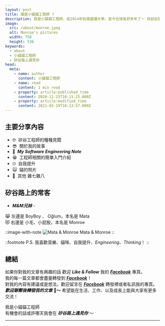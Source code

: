```yaml
---
layout: post
title: 誰是小貓貓工程師 ?
description: 我是小貓貓工程師，從2014年到美國讀大學，至今也快有好多年了～ 目前在矽谷是名 Software Engineer，至於是個怎麼樣的工程師呢？好奇的話，看看我的文章就知道了！
image:
  src: /about/monroe.jpeg
  alt: Monroe's pictures
  width: 750
  height: 536
keywords: 
  - about
  - 小貓貓工程師
  - 矽谷路上遇見你
head:
  meta:
    - name: author
      content: 小貓貓工程師
    - name: read
      content: 1 min read
    - property: article:published_time
      content: 2020-11-23T10:11:25.000Z
    - property: article:modified_time
      content: 2021-03-19T10:13:57.000Z
---
```


## 主要分享內容

* 🤓  矽谷工程師的種種見聞
* 😎  關於我的故事
* **🥶  _My Software Engineering Note_**
* 😁  工程師相關的簡單入門介紹
* 🙄  自我提升
* 🙀  貓的照片
* 🤬  其他 雜七雜八

## 矽谷路上的常客  

- **_M&M兄妹_** -

😹 左邊是 BoyBoy 、 Oğlum，本名是 Mata  
😻 右邊是 小毛、小屁股，本名是 Monroe

::image-with-note
![Mata & Monroe](/about/cats.png)
Mata & Monroe
::

::footnote
P.S. 我喜歡音樂、貓咪、自我提升、_Engineering_、_Thinking_！
::

## 總結

如果你對我的文章有興趣的話 歡迎 **_Like & Follow_** 我的 **_[Facebook](https://www.facebook.com/%E7%9F%BD%E8%B0%B7%E8%B7%AF%E4%B8%8A%E9%81%87%E8%A6%8B%E4%BD%A0-101541431796438)_** 專頁。  
我的每一篇文章都會盡量轉發到 **_[Facebook](https://www.facebook.com/%E7%9F%BD%E8%B0%B7%E8%B7%AF%E4%B8%8A%E9%81%87%E8%A6%8B%E4%BD%A0-101541431796438)_**！  
對我的內容有建議或是想法，歡迎留言在 **_[Facebook](https://www.facebook.com/%E7%9F%BD%E8%B0%B7%E8%B7%AF%E4%B8%8A%E9%81%87%E8%A6%8B%E4%BD%A0-101541431796438)_** 轉發裡或者私訊我的專頁。  
**_歡迎聯繫後轉發我的文章_** 🤤**～**
希望能在生活、工作、以及成長上能與大家有更多交流！

我是小貓貓工程師  
有機會的話或許哪天我會在 _**矽谷路上遇見你**_ ～

---
